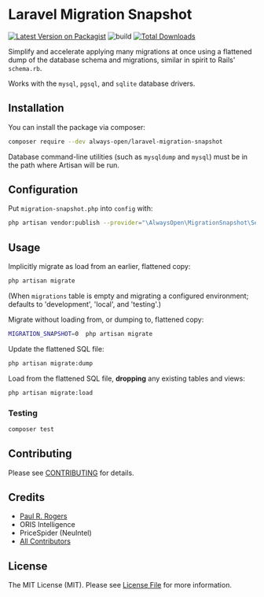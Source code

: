 # Laravel Migration Snapshot

[![Latest Version on Packagist](https://img.shields.io/packagist/v/orisintel/laravel-migration-snapshot.svg?style=flat-square)](https://packagist.org/packages/orisintel/laravel-migration-snapshot)
![build](https://github.com/always-open/laravel-migration-snapshot/actions/workflows/php.yml/badge.svg)
[![Total Downloads](https://img.shields.io/packagist/dt/orisintel/laravel-migration-snapshot.svg?style=flat-square)](https://packagist.org/packages/orisintel/laravel-migration-snapshot)

Simplify and accelerate applying many migrations at once using a flattened dump
of the database schema and migrations, similar in spirit to Rails' `schema.rb`.

Works with the `mysql`, `pgsql`, and `sqlite` database drivers.

## Installation

You can install the package via composer:

``` bash
composer require --dev always-open/laravel-migration-snapshot
```

Database command-line utilities (such as `mysqldump` and `mysql`) must be in the
path where Artisan will be run.

## Configuration

Put `migration-snapshot.php` into `config` with:
``` bash
php artisan vendor:publish --provider="\AlwaysOpen\MigrationSnapshot\ServiceProvider"
```

## Usage

Implicitly migrate as load from an earlier, flattened copy:
``` bash
php artisan migrate
```
(When `migrations` table is empty and migrating a configured environment;
defaults to 'development', 'local', and 'testing'.)

Migrate without loading from, or dumping to, flattened copy:
``` bash
MIGRATION_SNAPSHOT=0  php artisan migrate
```

Update the flattened SQL file:
``` bash
php artisan migrate:dump
```

Load from the flattened SQL file, **dropping** any existing tables and views:
``` bash
php artisan migrate:load
```

### Testing

``` bash
composer test
```

## Contributing

Please see [CONTRIBUTING](CONTRIBUTING.md) for details.

## Credits

- [Paul R. Rogers](https://github.com/paulrrogers)
- ORIS Intelligence
- PriceSpider (NeuIntel)
- [All Contributors](../../contributors)

## License

The MIT License (MIT). Please see [License File](LICENSE.md) for more information.
